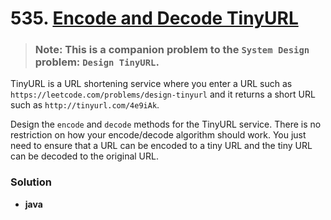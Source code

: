 # 535. [Encode and Decode TinyURL](https://leetcode.com/problems/encode-and-decode-tinyurl/description/)


> ### Note: This is a companion problem to the `System Design` problem: `Design TinyURL`.
TinyURL is a URL shortening service where you enter a URL such as `https://leetcode.com/problems/design-tinyurl` and it returns a short URL such as `http://tinyurl.com/4e9iAk`.

Design the `encode` and `decode` methods for the TinyURL service. There is no restriction on how your encode/decode algorithm should work. You just need to ensure that a URL can be encoded to a tiny URL and the tiny URL can be decoded to the original URL.

### Solution
* **java**
```

```
